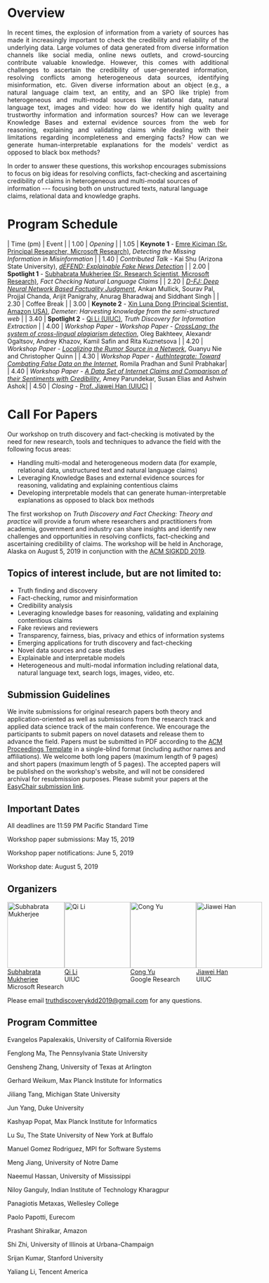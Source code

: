 # Overview
<p align="justify">
In recent times, the explosion of information from a variety of sources has made it increasingly important to check the credibility and reliability of the underlying data. Large volumes of data generated from diverse information channels like social media, online news outlets, and crowd-sourcing contribute valuable knowledge. However, this comes with additional challenges to ascertain the credibility of user-generated information, resolving conflicts among heterogeneous data sources, identifying misinformation, etc. Given diverse information about an object (e.g., a natural language claim text, an entity, and an SPO like triple) from heterogeneous and multi-modal sources like relational data, natural language text, images and video: how do we identify high quality and trustworthy information and information sources? How can we leverage Knowledge Bases and external evidence sources from the web for reasoning, explaining and validating claims while dealing with their limitations regarding incompleteness and emerging facts? How can we generate human-interpretable explanations for the models' verdict as opposed to black box methods?

In order to answer these questions, this workshop encourages submissions to focus on big ideas for resolving conflicts, fact-checking and ascertaining credibility of claims in heterogeneous and multi-modal sources of information --- focusing both on unstructured texts, natural language claims, relational data and knowledge graphs.
</p>

# Program Schedule

| Time (pm) |  Event |
| 1.00 | *Opening* |
| 1.05 | **Keynote 1** - [Emre Kiciman (Sr. Principal Researcher, Microsoft Research)](https://www.microsoft.com/en-us/research/people/emrek/), *Detecting the Missing Information in Misinformation* |
| 1.40 | *Contributed Talk* - Kai Shu (Arizona State University), [*dEFEND: Explainable Fake News Detection*](http://pike.psu.edu/publications/kdd19.pdf) |
| 2.00 | **Spotlight  1** - [Subhabrata Mukherjee (Sr. Research Scientist, Microsoft Research)](https://www.microsoft.com/en-us/research/people/submukhe/), *Fact Checking Natural Language Claims* |
| 2.20 | [*D-FJ: Deep Neural Network Based Factuality Judgment*](papers/dfj.pdf), Ankan Mullick, Sourav Pal, Projjal Chanda, Arijit Panigrahy, Anurag Bharadwaj and Siddhant Singh |
| 2.30 | Coffee Break |
| 3.00 | **Keynote 2** - [Xin Luna Dong (Principal Scientist, Amazon USA)](http://lunadong.com), *Demeter: Harvesting knowledge from the semi-structured web* |
| 3.40 | **Spotlight 2** - [Qi Li (UIUC)](https://publish.illinois.edu/qili5/), *Truth Discovery for Information Extraction* |
| 4.00 | *Workshop Paper* - *Workshop Paper* - [*CrossLang: the system of cross-lingual plagiarism detection*](papers/crosslang.pdf), Oleg Bakhteev, Alexandr Ogaltsov, Andrey Khazov, Kamil Safin and Rita Kuznetsova |
| 4.20 | *Workshop Paper* - [*Localizing the Rumor Source in a Network*](papers/localizing-information.pdf), Guanyu Nie and Christopher Quinn |
| 4.30 | *Workshop Paper* - [*AuthIntegrate: Toward Combating False Data on the Internet*](papers/authintegrate.pdf), Romila Pradhan and Sunil Prabhakar|
| 4.40 | *Workshop Paper* - [*A Data Set of Internet Claims and Comparison of their Sentiments with Credibility*](papers/dataset-internet-claims.pdf), Amey Parundekar, Susan Elias and Ashwin Ashok|
| 4.50 | *Closing* - [Prof. Jiawei Han (UIUC)](http://hanj.cs.illinois.edu/) |

# Call For Papers		
Our workshop on truth discovery and fact-checking is motivated by the need for new research, tools and techniques to advance the field with the following focus areas:
	
- Handling multi-modal and heterogeneous modern data (for example, relational data, unstructured text and natural language claims)
- Leveraging Knowledge Bases and external evidence sources for reasoning, validating and explaining contentious claims
- Developing interpretable models that can generate human-interpretable explanations as opposed to black box methods
	
The first workshop on _Truth Discovery and Fact Checking: Theory and practice_ will provide a forum where researchers and practitioners from academia, government and industry can share insights and identify new challenges and opportunities in resolving conflicts, fact-checking and ascertaining credibility of claims. The workshop will be held in Anchorage, Alaska on August 5, 2019 in conjunction with the [ACM SIGKDD 2019](https://www.kdd.org/kdd2019/).

## Topics of interest include, but are not limited to:

- Truth finding and discovery 
- Fact-checking, rumor and misinformation
- Credibility analysis
- Leveraging knowledge bases for reasoning, validating and explaining contentious claims
- Fake reviews and reviewers
- Transparency, fairness, bias, privacy and ethics of information systems
- Emerging applications for truth discovery and fact-checking
- Novel data sources and case studies
- Explainable and interpretable models
- Heterogeneous and multi-modal information including relational data, natural language text, 
  search logs, images, video, etc. 
	
## Submission Guidelines
We invite submissions for original research papers both theory and application-oriented as well as submissions from the research track and applied data science track of the main conference. We encourage the participants to submit papers on novel datasets and release them to advance the field. Papers must be submitted in PDF according to the [ACM Proceedings Template](https://www.acm.org/publications/proceedings-template) in a single-blind format (including author names and affiliations). We welcome both long papers (maximum length of 9 pages) and short papers (maximum length of 5 pages). The accepted papers will be published on the workshop's website, and will not be considered archival for resubmission purposes. Please submit your papers at the [EasyChair submission link](https://easychair.org/conferences/?conf=truefact2019).

## Important Dates

All deadlines are 11:59 PM Pacific Standard Time

Workshop paper submissions: May 15, 2019

Workshop paper notifications: June 5, 2019

Workshop date: August 5, 2019	

## Organizers

<div style="display: flex">
  <div style="width:22.5%,height:auto">
    <a href="https://people.mpi-inf.mpg.de/~smukherjee/">
    <img alt="Subhabrata Mukherjee" src="https://people.mpi-inf.mpg.de/~smukherjee/subhabratamukherjee1.jpg" width="130" height="150">
    </a><br>
    <a href="https://people.mpi-inf.mpg.de/~smukherjee/">Subhabrata Mukherjee</a><br>
    Microsoft Research
  </div>
  
  <div style="width:2.5%">
  </div>
  
  <div style="width:22.5%,height:auto">
    <a href="https://publish.illinois.edu/qili5/">
    <img alt="Qi Li" src="https://publish.illinois.edu/qili5/files/2017/12/home-768x576.jpg" width="150" height="150">
    </a><br>
  <a href="https://publish.illinois.edu/qili5/">Qi Li</a><br>
    UIUC 
  </div>
        
<div style="width:2.5%">
  </div>

	
  <div style="width:22.5%,height:auto">
    <a href="https://sites.google.com/site/congyu/home">
    <img alt="Cong Yu" src="https://ona17.journalists.org/wp-content/uploads/sites/11/2017/10/cong-yu.png" width="150" height="150">
    </a><br>
  <a href="https://sites.google.com/site/congyu/home">Cong Yu</a><br>
Google Research
  </div>

  <div style="width:2.5%">
  </div>

  <div style="width:22.5%,height:auto">
    <a href="http://hanj.cs.illinois.edu/">
    <img alt="Jiawei Han" src="http://hanj.cs.illinois.edu/images/hanj_tour.jpg" width="150" height="150">
    </a><br>
  <a href="http://hanj.cs.illinois.edu/">Jiawei Han</a><br>
    UIUC
  </div>
</div>

Please email <truthdiscoverykdd2019@gmail.com> for any questions.

## Program Committee

Evangelos Papalexakis, University of California Riverside

Fenglong Ma, The Pennsylvania State University

Gensheng Zhang, University of Texas at Arlington

Gerhard Weikum, Max Planck Institute for Informatics

Jiliang Tang, Michigan State University

Jun Yang, Duke University

Kashyap Popat, Max Planck Institute for Informatics

Lu Su, The State University of New York at Buffalo

Manuel Gomez Rodriguez, MPI for Software Systems

Meng Jiang, University of Notre Dame

Naeemul Hassan, University of Mississippi

Niloy Ganguly, Indian Institute of Technology Kharagpur

Panagiotis Metaxas, Wellesley College

Paolo Papotti, Eurecom

Prashant Shiralkar, Amazon

Shi Zhi, University of Illinois at Urbana-Champaign

Srijan Kumar, Stanford University

Yaliang	Li, Tencent America
